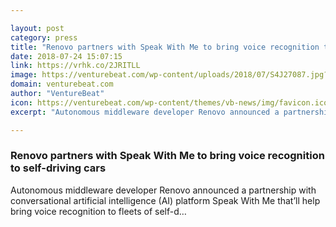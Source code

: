 ```yaml
---

layout: post
category: press
title: "Renovo partners with Speak With Me to bring voice recognition to self-driving cars"
date: 2018-07-24 15:07:15
link: https://vrhk.co/2JRITLL
image: https://venturebeat.com/wp-content/uploads/2018/07/S4J27087.jpg?fit=1500%2C735&strip=all
domain: venturebeat.com
author: "VentureBeat"
icon: https://venturebeat.com/wp-content/themes/vb-news/img/favicon.ico
excerpt: "Autonomous middleware developer Renovo announced a partnership with conversational artificial intelligence (AI) platform Speak With Me that’ll help bring voice recognition to fleets of self-d…"

---
```


### Renovo partners with Speak With Me to bring voice recognition to self-driving cars

Autonomous middleware developer Renovo announced a partnership with conversational artificial intelligence (AI) platform Speak With Me that’ll help bring voice recognition to fleets of self-d…